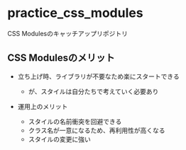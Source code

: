 # practice_css_modules
CSS Modulesのキャッチアップリポジトリ

## CSS Modulesのメリット
- 立ち上げ時、ライブラリが不要なため楽にスタートできる
	- が、スタイルは自分たちで考えていく必要あり

- 運用上のメリット
	- スタイルの名前衝突を回避できる
	- クラス名が一意になるため、再利用性が高くなる
	- スタイルの変更に強い
